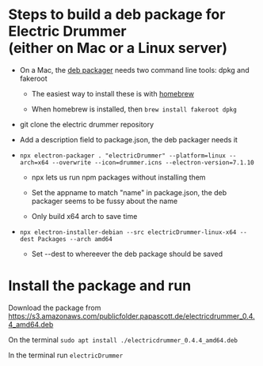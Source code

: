 # Steps to build a deb package for Electric Drummer <br /> (either on Mac or a Linux server)

- On a Mac, the <a href="https://github.com/electron-userland/electron-installer-debian#requirements">deb packager</a> needs two command line tools: dpkg and fakeroot

  - The easiest way to install these is with <a href="https://brew.sh/">homebrew</a>

  - When homebrew is installed, then `brew install fakeroot dpkg` 

- git clone the electric drummer repository

- Add a description field to package.json, the deb packager needs it

- `npx electron-packager . "electricDrummer" --platform=linux --arch=x64 --overwrite --icon=drummer.icns --electron-version=7.1.10`

  - npx lets us run npm packages without installing them

  - Set the appname to match "name" in package.json, the deb packager seems to be fussy about the name

  - Only build x64 arch to save time

- `npx electron-installer-debian --src electricDrummer-linux-x64 --dest Packages --arch amd64`

  - Set --dest to whereever the deb package should be saved

# Install the package and run

Download the package from https://s3.amazonaws.com/publicfolder.papascott.de/electricdrummer_0.4.4_amd64.deb 

On the terminal `sudo apt install ./electricdrummer_0.4.4_amd64.deb`

In the terminal run `electricDrummer`

